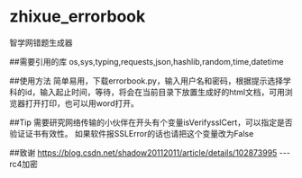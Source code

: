 # zhixue_errorbook
智学网错题生成器

##需要引用的库
  os,sys,typing,requests,json,hashlib,random,time,datetime

##使用方法
简单易用，下载errorbook.py，输入用户名和密码，根据提示选择学科的id，输入起止时间，等待，将会在当前目录下放置生成好的html文档，可用浏览器打开打印，也可以用word打开。

##Tip
需要研究网络传输的小伙伴在开头有个变量isVerifysslCert，可以指定是否验证证书有效性。
如果软件报SSLError的话也请把这个变量改为False

##致谢
https://blog.csdn.net/shadow20112011/article/details/102873995  ---   rc4加密
